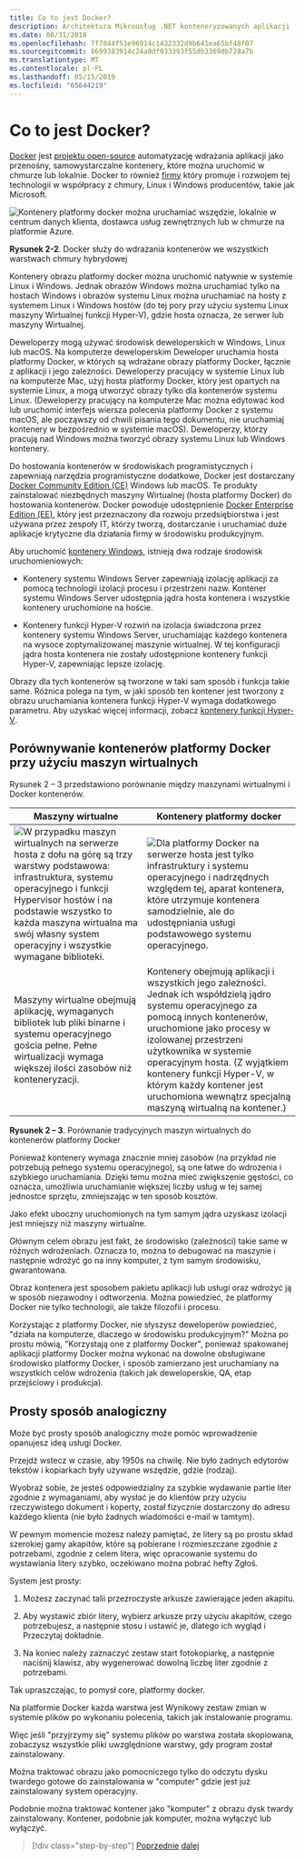 ```yaml
---
title: Co to jest Docker?
description: Architektura Mikrousług .NET konteneryzowanych aplikacji .NET | Co to jest Docker?
ms.date: 08/31/2018
ms.openlocfilehash: 7f7844f51e96914c1432332d9b641ea65bf48f07
ms.sourcegitcommit: 8699383914c24a0df033393f55db3369db728a7b
ms.translationtype: MT
ms.contentlocale: pl-PL
ms.lasthandoff: 05/15/2019
ms.locfileid: "65644219"
---
```

# <a name="what-is-docker"></a>Co to jest Docker?

[Docker](https://www.docker.com/) jest [projektu open-source](https://github.com/docker/docker) automatyzację wdrażania aplikacji jako przenośny, samowystarczalne kontenery, które można uruchomić w chmurze lub lokalnie. Docker to również [firmy](https://www.docker.com/) który promuje i rozwojem tej technologii w współpracy z chmury, Linux i Windows producentów, takie jak Microsoft.

![Kontenery platformy docker można uruchamiać wszędzie, lokalnie w centrum danych klienta, dostawca usług zewnętrznych lub w chmurze na platformie Azure.](./media/image2.png)

**Rysunek 2-2**. Docker służy do wdrażania kontenerów we wszystkich warstwach chmury hybrydowej

Kontenery obrazu platformy docker można uruchomić natywnie w systemie Linux i Windows. Jednak obrazów Windows można uruchamiać tylko na hostach Windows i obrazów systemu Linux można uruchamiać na hosty z systemem Linux i Windows hostów (do tej pory przy użyciu systemu Linux maszyny Wirtualnej funkcji Hyper-V), gdzie hosta oznacza, że serwer lub maszyny Wirtualnej.

Deweloperzy mogą używać środowisk deweloperskich w Windows, Linux lub macOS. Na komputerze deweloperskim Deweloper uruchamia hosta platformy Docker, w których są wdrażane obrazy platformy Docker, łącznie z aplikacji i jego zależności. Deweloperzy pracujący w systemie Linux lub na komputerze Mac, użyj hosta platformy Docker, który jest opartych na systemie Linux, a mogą utworzyć obrazy tylko dla kontenerów systemu Linux. (Deweloperzy pracujący na komputerze Mac można edytować kod lub uruchomić interfejs wiersza polecenia platformy Docker z systemu macOS, ale począwszy od chwili pisania tego dokumentu, nie uruchamiaj kontenery w bezpośrednio w systemie macOS). Deweloperzy, którzy pracują nad Windows można tworzyć obrazy systemu Linux lub Windows kontenery.

Do hostowania kontenerów w środowiskach programistycznych i zapewniają narzędzia programistyczne dodatkowe, Docker jest dostarczany [Docker Community Edition (CE)](https://www.docker.com/community-edition) Windows lub macOS. Te produkty zainstalować niezbędnych maszyny Wirtualnej (hosta platformy Docker) do hostowania kontenerów. Docker powoduje udostępnienie [Docker Enterprise Edition (EE)](https://www.docker.com/enterprise-edition), który jest przeznaczony dla rozwoju przedsiębiorstwa i jest używana przez zespoły IT, którzy tworzą, dostarczanie i uruchamiać duże aplikacje krytyczne dla działania firmy w środowisku produkcyjnym.

Aby uruchomić [kontenery Windows](/virtualization/windowscontainers/about/), istnieją dwa rodzaje środowisk uruchomieniowych:

- Kontenery systemu Windows Server zapewniają izolację aplikacji za pomocą technologii izolacji procesu i przestrzeni nazw. Kontener systemu Windows Server udostępnia jądra hosta kontenera i wszystkie kontenery uruchomione na hoście.

- Kontenery funkcji Hyper-V rozwiń na izolacja świadczona przez kontenery systemu Windows Server, uruchamiając każdego kontenera na wysoce zoptymalizowanej maszynie wirtualnej. W tej konfiguracji jądra hosta kontenera nie zostały udostępnione kontenery funkcji Hyper-V, zapewniając lepsze izolację.

Obrazy dla tych kontenerów są tworzone w taki sam sposób i funkcja takie same. Różnica polega na tym, w jaki sposób ten kontener jest tworzony z obrazu uruchamiania kontenera funkcji Hyper-V wymaga dodatkowego parametru. Aby uzyskać więcej informacji, zobacz [kontenery funkcji Hyper-V](https://docs.microsoft.com/virtualization/windowscontainers/manage-containers/hyperv-container).

## <a name="comparing-docker-containers-with-virtual-machines"></a>Porównywanie kontenerów platformy Docker przy użyciu maszyn wirtualnych

Rysunek 2 – 3 przedstawiono porównanie między maszynami wirtualnymi i Docker kontenerów.

| Maszyny wirtualne | Kontenery platformy docker |
| -----------------| ------------------|
|![W przypadku maszyn wirtualnych na serwerze hosta z dołu na górę są trzy warstwy podstawowa: infrastruktura, systemu operacyjnego i funkcji Hypervisor hostów i na podstawie wszystko to każda maszyna wirtualna ma swój własny system operacyjny i wszystkie wymagane biblioteki.](./media/image3.png)|![Dla platformy Docker na serwerze hosta jest tylko infrastruktury i systemu operacyjnego i nadrzędnych względem tej, aparat kontenera, które utrzymuje kontenera samodzielnie, ale do udostępniania usługi podstawowego systemu operacyjnego.](./media/image4.png)|
|Maszyny wirtualne obejmują aplikację, wymaganych bibliotek lub pliki binarne i systemu operacyjnego gościa pełne. Pełne wirtualizacji wymaga większej ilości zasobów niż konteneryzacji. | Kontenery obejmują aplikacji i wszystkich jego zależności. Jednak ich współdzielą jądro systemu operacyjnego za pomocą innych kontenerów, uruchomione jako procesy w izolowanej przestrzeni użytkownika w systemie operacyjnym hosta. (Z wyjątkiem kontenery funkcji Hyper-V, w którym każdy kontener jest uruchomiona wewnątrz specjalną maszyną wirtualną na kontener.) |

**Rysunek 2 – 3**. Porównanie tradycyjnych maszyn wirtualnych do kontenerów platformy Docker

Ponieważ kontenery wymaga znacznie mniej zasobów (na przykład nie potrzebują pełnego systemu operacyjnego), są one łatwe do wdrożenia i szybkiego uruchamiania. Dzięki temu można mieć zwiększenie gęstości, co oznacza, umożliwia uruchamianie większej liczby usług w tej samej jednostce sprzętu, zmniejszając w ten sposób kosztów.

Jako efekt uboczny uruchomionych na tym samym jądra uzyskasz izolacji jest mniejszy niż maszyny wirtualne.

Głównym celem obrazu jest fakt, że środowisko (zależności) takie same w różnych wdrożeniach. Oznacza to, można to debugować na maszynie i następnie wdrożyć go na inny komputer, z tym samym środowisku, gwarantowana.

Obraz kontenera jest sposobem pakietu aplikacji lub usługi oraz wdrożyć ją w sposób niezawodny i odtworzenia. Można powiedzieć, że platformy Docker nie tylko technologii, ale także filozofii i procesu.

Korzystając z platformy Docker, nie słyszysz deweloperów powiedzieć, "działa na komputerze, dlaczego w środowisku produkcyjnym?" Można po prostu mówią, "Korzystają one z platformy Docker", ponieważ spakowanej aplikacji platformy Docker można wykonać na dowolne obsługiwane środowisko platformy Docker, i sposób zamierzano jest uruchamiany na wszystkich celów wdrożenia (takich jak deweloperskie, QA, etap przejściowy i produkcja).

## <a name="a-simple-analogy"></a>Prosty sposób analogiczny

Może być prosty sposób analogiczny może pomóc wprowadzenie opanujesz ideą usługi Docker.

Przejdź wstecz w czasie, aby 1950s na chwilę. Nie było żadnych edytorów tekstów i kopiarkach były używane wszędzie, gdzie (rodzaj).

Wyobraź sobie, że jesteś odpowiedzialny za szybkie wydawanie partie liter zgodnie z wymaganiami, aby wysłać je do klientów przy użyciu rzeczywistego dokument i koperty, został fizycznie dostarczony do adresu każdego klienta (nie było żadnych wiadomości e-mail w tamtym).

W pewnym momencie możesz należy pamiętać, że litery są po prostu skład szerokiej gamy akapitów, które są pobierane i rozmieszczane zgodnie z potrzebami, zgodnie z celem litera, więc opracowanie systemu do wystawiania litery szybko, oczekiwano można pobrać hefty Zgłoś.

System jest prosty:

1. Możesz zaczynać talii przezroczyste arkusze zawierające jeden akapitu.

2. Aby wystawić zbiór litery, wybierz arkusze przy użyciu akapitów, czego potrzebujesz, a następnie stosu i ustawić je, dlatego ich wygląd i Przeczytaj dokładnie.

3. Na koniec należy zaznaczyć zestaw start fotokopiarkę, a następnie naciśnij klawisz, aby wygenerować dowolną liczbę liter zgodnie z potrzebami.

Tak upraszczając, to pomysł core, platformy docker.

Na platformie Docker każda warstwa jest Wynikowy zestaw zmian w systemie plików po wykonaniu polecenia, takich jak instalowanie programu.

Więc jeśli "przyjrzymy się" systemu plików po warstwa została skopiowana, zobaczysz wszystkie pliki uwzględnione warstwy, gdy program został zainstalowany.

Można traktować obrazu jako pomocniczego tylko do odczytu dysku twardego gotowe do zainstalowania w "computer" gdzie jest już zainstalowany system operacyjny.

Podobnie można traktować kontener jako "komputer" z obrazu dysk twardy zainstalowany. Kontener, podobnie jak komputer, można wyłączyć lub wyłączyć.

>[!div class="step-by-step"]
>[Poprzednie](index.md)
>[dalej](docker-terminology.md)
